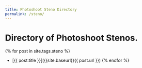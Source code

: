 ```yaml
---
title: Photoshoot Steno Directory
permalink: /steno/
---
```


# Directory of Photoshoot Stenos.

{% for post in site.tags.steno %}
* [{{ post.title }}]({{site.baseurl}}{{ post.url }})
{% endfor %}